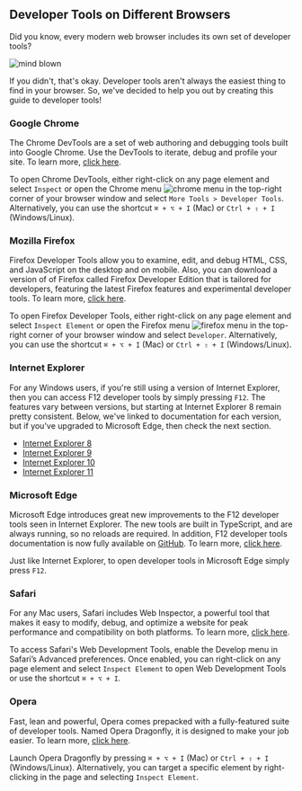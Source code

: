 ## Developer Tools on Different Browsers

Did you know, every modern web browser includes its own set of developer tools?

![mind blown](http://udacity.github.io/fend/lessons/L3/concepts/12-developer-tools-on-different-browsers/mind-blown-meme.jpg)

If you didn't, that's okay. Developer tools aren't always the easiest thing to find in your browser. So, we've decided to help you out by creating this guide to developer tools!

### Google Chrome

The Chrome DevTools are a set of web authoring and debugging tools built into Google Chrome. Use the DevTools to iterate, debug and profile your site. To learn more, [click here](https://developers.google.com/web/tools/chrome-devtools/).

To open Chrome DevTools, either right-click on any page element and select `Inspect` or open the Chrome menu ![chrome menu](http://udacity.github.io/fend/lessons/L3/concepts/12-developer-tools-on-different-browsers/chrome-menu.png) in the top-right corner of your browser window and select `More Tools > Developer Tools`. Alternatively, you can use the shortcut `⌘ + ⌥ + I` (Mac) or `Ctrl + ⇧ + I` (Windows/Linux).

### Mozilla Firefox

Firefox Developer Tools allow you to examine, edit, and debug HTML, CSS, and JavaScript on the desktop and on mobile. Also, you can download a version of of Firefox called Firefox Developer Edition that is tailored for developers, featuring the latest Firefox features and experimental developer tools. To learn more, [click here](https://developer.mozilla.org/en-US/docs/Tools).

To open Firefox Developer Tools, either right-click on any page element and select `Inspect Element` or open the Firefox menu ![firefox menu](http://udacity.github.io/fend/lessons/L3/concepts/12-developer-tools-on-different-browsers/mozilla-menu.png) in the top-right corner of your browser window and select `Developer`. Alternatively, you can use the shortcut `⌘ + ⌥ + I` (Mac) or `Ctrl + ⇧ + I` (Windows/Linux).

### Internet Explorer

For any Windows users, if you're still using a version of Internet Explorer, then you can access F12 developer tools by simply pressing `F12`. The features vary between versions, but starting at Internet Explorer 8 remain pretty consistent. Below, we've linked to documentation for each version, but if you've upgraded to Microsoft Edge, then check the next section.

- [Internet Explorer 8](https://msdn.microsoft.com/en-us/library/dd565628.aspx)
- [Internet Explorer 9](https://msdn.microsoft.com/en-us/library/gg589512.aspx)
- [Internet Explorer 10](https://msdn.microsoft.com/en-us/library/hh673549.aspx)
- [Internet Explorer 11](https://msdn.microsoft.com/en-us/library/bg182636.aspx)

### Microsoft Edge

Microsoft Edge introduces great new improvements to the F12 developer tools seen in Internet Explorer. The new tools are built in TypeScript, and are always running, so no reloads are required. In addition, F12 developer tools documentation is now fully available on [GitHub](https://github.com/MicrosoftEdge/MicrosoftEdge-Documentation). To learn more, [click here](https://dev.windows.com/en-us/microsoft-edge/platform/documentation/f12-devtools-guide/).

Just like Internet Explorer, to open developer tools in Microsoft Edge simply press `F12`.

### Safari

For any Mac users, Safari includes Web Inspector, a powerful tool that makes it easy to modify, debug, and optimize a website for peak performance and compatibility on both platforms. To learn more, [click here](https://developer.apple.com/safari/tools/).

To access Safari's Web Development Tools, enable the Develop menu in Safari’s Advanced preferences. Once enabled, you can right-click on any page element and select `Inspect Element` to open Web Development Tools or use the shortcut `⌘ + ⌥ + I`.

### Opera

Fast, lean and powerful, Opera comes prepacked with a fully-featured suite of developer tools. Named Opera Dragonfly, it is designed to make your job easier. To learn more, [click here](http://www.opera.com/dragonfly/).

Launch Opera Dragonfly by pressing `⌘ + ⌥ + I` (Mac) or `Ctrl + ⇧ + I` (Windows/Linux). Alternatively, you can target a specific element by right-clicking in the page and selecting `Inspect Element`.